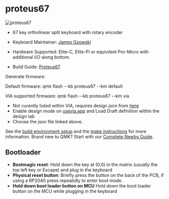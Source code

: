 # proteus67

![proteus67](https://i.imgur.com/mYhl7Ja.png)

* 67 key ortholinear split keyboard with rotary encoder 

* Keyboard Maintainer: [James Gzowski](https://github.com/gzowski)
* Hardware Supported: Elite-C, Elite-Pi or equivilent Pro-Micro with additional I/O along bottom.
* Build Guide: [Proteus67](https://github.com/gzowski/Proteus67)

Generate firmware:

Default firmware:
qmk flash --kb proteus67 --km default

VIA supported firmware:
qmk flash --kb proteus67 --km via

* Not curently listed within VIA, requires design json from [here](https://github.com/gzowski/Proteus67/blob/main/QMK%20Firmware/via.json)
* Enable design mode on [usevia.app](https://usevia.app/settings) and Load Draft definition within the design tab
* Choose the json file linked above.

See the [build environment setup](https://docs.qmk.fm/#/getting_started_build_tools) and the [make instructions](https://docs.qmk.fm/#/getting_started_make_guide) for more information. Brand new to QMK? Start with our [Complete Newbs Guide](https://docs.qmk.fm/#/newbs).

## Bootloader

* **Bootmagic reset**: Hold down the key at (0,0) in the matrix (usually the top left key or Escape) and plug in the keyboard
* **Physical reset button**: Briefly press the button on the back of the PCB, if using a RP2040 press repeatidly to enter boot mode.
* **Hold down boot loader button on MCU** Hold down the boot loader button on the MCU while plugging in the keyboard
